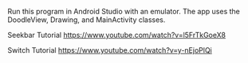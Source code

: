 Run this program in Android Studio with an emulator. The app uses the DoodleView, Drawing, and MainActivity classes.

Seekbar Tutorial
https://www.youtube.com/watch?v=l5FrTkGoeX8

Switch Tutorial
https://www.youtube.com/watch?v=y-nEjoPlQi
